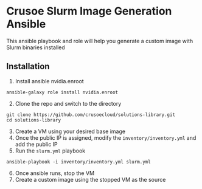 # Crusoe Slurm Image Generation Ansible

This ansible playbook and role will help you generate a custom image with Slurm binaries installed

## Installation

1. Install ansible nvidia.enroot
```
ansible-galaxy role install nvidia.enroot
```
2. Clone the repo and switch to the directory
```
git clone https://github.com/crusoecloud/solutions-library.git
cd solutions-library
```

3. Create a VM using your desired base image
4. Once the public IP is assigned, modify the `inventory/inventory.yml` and add the public IP
5. Run the `slurm.yml` playbook
```
ansible-playbook -i inventory/inventory.yml slurm.yml
```
6. Once ansible runs, stop the VM
7. Create a custom image using the stopped VM as the source
